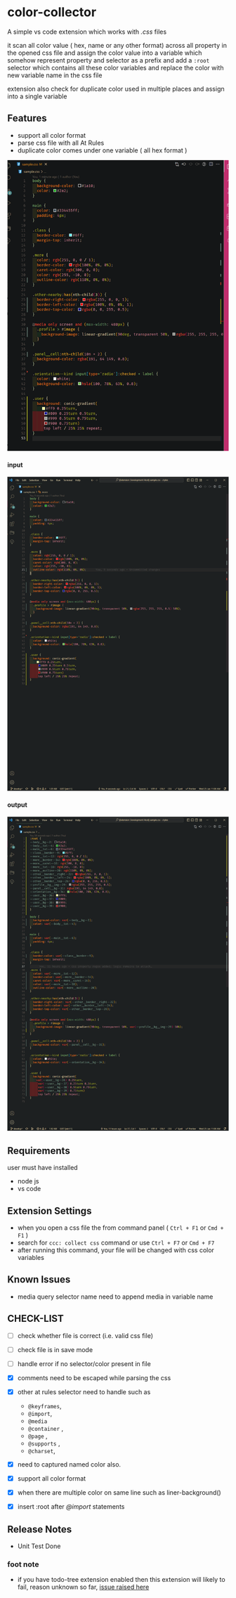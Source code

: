 # color-collector

A simple vs code extension which works with *.css* files

it scan all color value ( hex, name or any other format) across all property in the opened css file
and assign the color value into a variable which somehow represent property and selector as a prefix 
and add a `:root` selector which contains all these color variables
and replace the color with new variable name in the css file

extension also check for duplicate color used in multiple places and assign into a single variable

## Features

- support all color format
- parse css file with all At Rules
- duplicate color comes under one variable ( all hex format )

![collect and convert color into variable gif][collect]

#### input

![input](images/input2.png)

#### output

![output](images/output2.png)

## Requirements

user must have installed

- node js
- vs code

## Extension Settings

- when you open a css file the from command panel ( `Ctrl + F1` or `Cmd + F1` )
- search for `ccc: collect css` command or use `Ctrl + F7` or `Cmd + F7` 
- after running this command, your file will be changed with css color variables 

## Known Issues

- media query selector name need to append media in variable name

## CHECK-LIST

- [ ] check whether file is correct (i.e. valid css file)
- [ ] check file is in save mode
- [ ] handle error if no selector/color present in file
- [x] comments need to be escaped while parsing the css
- [x] other at rules selector need to handle such as

  - `@keyframes`,
  - `@import`,
  - `@media`
  - `@container` ,
  - `@page` ,
  - `@supports` ,
  - `@charset`,

- [x] need to captured named color also.
- [x] support all color format
- [x] when there are multiple color on same line such as liner-background()
- [x] insert :root after _@import_ statements

## Release Notes

- Unit Test Done

### foot note

- if you have todo-tree extension enabled then this extension will likely to fail, reason unknown so far, [issue raised here](https://github.com/Gruntfuggly/todo-tree/issues/732)


[collect]: images/collector.gif